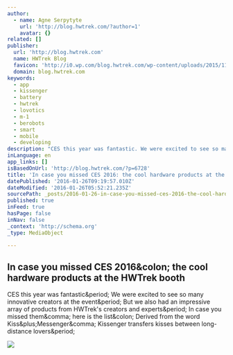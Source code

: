 ```yaml
---
author:
  - name: Agne Serpytyte
    url: 'http://blog.hwtrek.com/?author=1'
    avatar: {}
related: []
publisher:
  url: 'http://blog.hwtrek.com'
  name: HWTrek Blog
  favicon: 'http://i0.wp.com/blog.hwtrek.com/wp-content/uploads/2015/11/cropped-logo.jpg?fit=192%2C192'
  domain: blog.hwtrek.com
keywords:
  - app
  - kissenger
  - battery
  - hwtrek
  - lovotics
  - m-1
  - berobots
  - smart
  - mobile
  - developing
description: "CES this year was fantastic. We were excited to see so many innovative creators at the event. But we also had an impressive array of products from HWTrek's creators and experts. In case you missed them, here is the list: Derived from the word Kiss+Messenger, Kissenger transfers kisses between long-distance lovers."
inLanguage: en
app_links: []
isBasedOnUrl: 'http://blog.hwtrek.com/?p=6728'
title: 'In case you missed CES 2016: the cool hardware products at the HWTrek booth'
datePublished: '2016-01-26T09:19:57.010Z'
dateModified: '2016-01-26T05:52:21.235Z'
sourcePath: _posts/2016-01-26-in-case-you-missed-ces-2016-the-cool-hardware-products-at-t.md
published: true
inFeed: true
hasPage: false
inNav: false
_context: 'http://schema.org'
_type: MediaObject

---
```

<article style=""><h1>In case you missed CES 2016&amp;colon; the cool hardware products at the HWTrek booth</h1><p>CES this year was fantastic&amp;period; We were excited to see so many innovative creators at the event&amp;period; But we also had an impressive array of products from HWTrek's creators and experts&amp;period; In case you missed them&amp;comma; here is the list&amp;colon; Derived from the word Kiss&amp;plus;Messenger&amp;comma; Kissenger transfers kisses between long-distance lovers&amp;period;</p><img src="http://i0.wp.com/blog.hwtrek.com/wp-content/uploads/2016/01/boltleftside-1.jpg?resize=750%2C422" /></article>